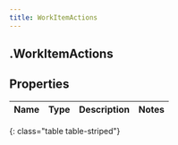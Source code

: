 ```yaml
---
title: WorkItemActions
---
```

## .WorkItemActions

## Properties

|Name | Type | Description | Notes|
|------------ | ------------- | ------------- | -------------|
{: class="table table-striped"}


